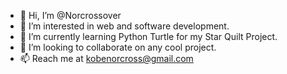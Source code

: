 - 👋 Hi, I’m @Norcrossover
- 👀 I’m interested in web and software development.
- 🌱 I’m currently learning Python Turtle for my Star Quilt Project.
- 💞️ I’m looking to collaborate on any cool project.
- 📫 Reach me at kobenorcross@gmail.com

<!---
Norcrossover/Norcrossover is a ✨ special ✨ repository because its `README.md` (this file) appears on your GitHub profile.
You can click the Preview link to take a look at your changes.
--->
